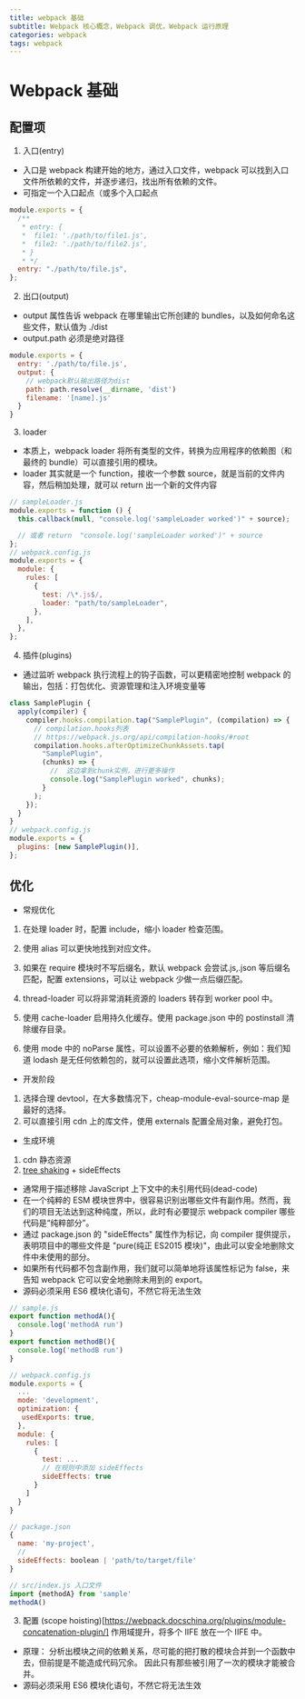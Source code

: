 ```yaml
---
title: webpack 基础
subtitle: Webpack 核心概念，Webpack 调优，Webpack 运行原理
categories: webpack
tags: webpack
---
```


<!--
  name: webpack 基础
  description: Webpack 核心概念，Webpack 调优，Webpack 运行原理
-->

# Webpack 基础

## 配置项

1. 入口(entry)

- 入口是 webpack 构建开始的地方，通过入口文件，webpack 可以找到入口文件所依赖的文件，并逐步递归，找出所有依赖的文件。
- 可指定一个入口起点（或多个入口起点

```js
module.exports = {
  /**
   * entry: {
   *  file1: './path/to/file1.js',
   *  file2: './path/to/file2.js',
   * }
   * */
  entry: "./path/to/file.js",
};
```

2. 出口(output)

- output 属性告诉 webpack 在哪里输出它所创建的 bundles，以及如何命名这些文件，默认值为 ./dist
- output.path 必须是绝对路径

```js
module.exports = {
  entry: './path/to/file.js',
  output: {
    // webpack默认输出路径为dist
    path: path.resolve(__dirname, 'dist')
    filename: '[name].js'
  }
}
```

3. loader

- 本质上，webpack loader 将所有类型的文件，转换为应用程序的依赖图（和最终的 bundle）可以直接引用的模块。
- loader 其实就是一个 function，接收一个参数 source，就是当前的文件内容，然后稍加处理，就可以 return 出一个新的文件内容

```js
// sampleLoader.js
module.exports = function () {
  this.callback(null, "console.log('sampleLoader worked')" + source);

  // 或者 return  "console.log('sampleLoader worked')" + source
};
// webpack.config.js
module.exports = {
  module: {
    rules: [
      {
        test: /\*.js$/,
        loader: "path/to/sampleLoader",
      },
    ],
  },
};
```

4. 插件(plugins)

- 通过监听 webpack 执行流程上的钩子函数，可以更精密地控制 webpack 的输出，包括：打包优化、资源管理和注入环境变量等

```js
class SamplePlugin {
  apply(compiler) {
    compiler.hooks.compilation.tap("SamplePlugin", (compilation) => {
      // compilation.hooks列表
      // https://webpack.js.org/api/compilation-hooks/#root
      compilation.hooks.afterOptimizeChunkAssets.tap(
        "SamplePlugin",
        (chunks) => {
          //  这边拿到chunk实例，进行更多操作
          console.log("SamplePlugin worked", chunks);
        }
      );
    });
  }
}
// webpack.config.js
module.exports = {
  plugins: [new SamplePlugin()],
};
```

## 优化

- 常规优化

1. 在处理 loader 时，配置 include，缩小 loader 检查范围。

2. 使用 alias 可以更快地找到对应文件。

3. 如果在 require 模块时不写后缀名，默认 webpack 会尝试.js,.json 等后缀名匹配，配置 extensions，可以让 webpack 少做一点后缀匹配。

4. thread-loader 可以将非常消耗资源的 loaders 转存到 worker pool 中。

5. 使用 cache-loader 启用持久化缓存。使用 package.json 中的 postinstall 清除缓存目录。

6. 使用 mode 中的 noParse 属性，可以设置不必要的依赖解析，例如：我们知道 lodash 是无任何依赖包的，就可以设置此选项，缩小文件解析范围。

- 开发阶段

1. 选择合理 devtool，在大多数情况下，cheap-module-eval-source-map 是最好的选择。
2. 可以直接引用 cdn 上的库文件，使用 externals 配置全局对象，避免打包。

- 生成环境

1. cdn 静态资源
2. [tree shaking](https://webpack.docschina.org/guides/tree-shaking/) + sideEffects

- 通常用于描述移除 JavaScript 上下文中的未引用代码(dead-code)
- 在一个纯粹的 ESM 模块世界中，很容易识别出哪些文件有副作用。然而，我们的项目无法达到这种纯度，所以，此时有必要提示 webpack compiler 哪些代码是“纯粹部分”。
- 通过 package.json 的 "sideEffects" 属性作为标记，向 compiler 提供提示，表明项目中的哪些文件是 "pure(纯正 ES2015 模块)"，由此可以安全地删除文件中未使用的部分。
- 如果所有代码都不包含副作用，我们就可以简单地将该属性标记为 false，来告知 webpack 它可以安全地删除未用到的 export。
- 源码必须采用 ES6 模块化语句，不然它将无法生效

```js
// sample.js
export function methodA(){
  console.log('methodA run')
}
export function methodB(){
  console.log('methodB run')
}

// webpack.config.js
module.exports = {
  ...
  mode: 'development',
  optimization: {
   usedExports: true,
  },
  module: {
    rules: [
      {
        test: ...
        // 在规则中添加 sideEffects
        sideEffects: true
      }
    ]
  }
}

// package.json
{
  name: 'my-project',
  //
  sideEffects: boolean | 'path/to/target/file'
}

// src/index.js 入口文件
import {methodA} from 'sample'
methodA()
```

3. 配置 (scope hoisting)[https://webpack.docschina.org/plugins/module-concatenation-plugin/] 作用域提升，将多个 IIFE 放在一个 IIFE 中。

- 原理： 分析出模块之间的依赖关系，尽可能的把打散的模块合并到一个函数中去，但前提是不能造成代码冗余。 因此只有那些被引用了一次的模块才能被合并。
- 源码必须采用 ES6 模块化语句，不然它将无法生效
